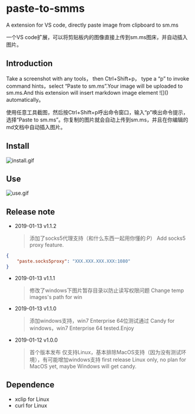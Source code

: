 # paste-to-smms
A extension for VS code, directly paste image from clipboard to sm.ms

一个VS code扩展，可以将剪贴板内的图像直接上传到sm.ms图床，并自动插入图片。

## Introduction
Take a screenshot with any tools， then Ctrl+Shift+p， type a “p” to invoke command hints，select “Paste to sm.ms”.Your image will be uploaded to sm.ms.And this extension will insert markdown image element \!\[\]\(\) automatically。
 
使用任意工具截图，然后按Ctrl+Shift+p呼出命令窗口，输入“p”唤出命令提示，选择“Paste to sm.ms”。你复制的图片就会自动上传到sm.ms，并且在你编辑的md文档中自动插入图片。
## Install

![install.gif](https://upload-images.jianshu.io/upload_images/8985600-b459eb99bd66e00b.gif?imageMogr2/auto-orient/strip)

## Use 

![use.gif](https://upload-images.jianshu.io/upload_images/8985600-c8acfc3c81618c96.gif?imageMogr2/auto-orient/strip)



## Release note

- 2019-01-13 v1.1.2      
    
  >添加了socks5代理支持（和什么东西一起用你懂的:P）
  >Add socks5 proxy feature.
```json
{
    "paste.socks5proxy": "XXX.XXX.XXX.XXX:1080"
}
```
- 2019-01-13 v1.1.1      
    
  >修改了windows下图片暂存目录以防止读写权限问题
  >Change temp images's path for win


- 2019-01-13 v1.1.0      
    
  >添加windows支持，win7 Enterprise 64位测试通过
  >Candy for windows，win7 Enterprise 64 tested.Enjoy


- 2019-01-12 v1.0.0      
    
  >首个版本发布
  仅支持Linux，基本排除MacOS支持（因为没有测试环境），有可能增加windows支持
  >first release
  Linux only, no plan for MacOS yet, maybe Windows will get candy.

## Dependence
 - xclip for Linux
 - curl for Linux


